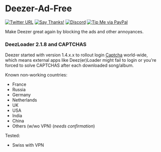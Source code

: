 # Deezer-Ad-Free

[![Twitter URL](https://img.shields.io/twitter/url/https/twitter.com/fold_left.svg?style=social&label=Follow%20%40CHEF-KOCH)](https://twitter.com/CKsTechNews)
[![Say Thanks!](https://img.shields.io/badge/Say%20Thanks-!-1EAEDB.svg)](https://saythanks.io/to/CHEF-KOCH)
[![Discord](https://img.shields.io/discord/418256415874875402.svg?colorA=7289da&colorB=99aab5&label=Discord&logo=discord&maxAge=60)](https://discord.me/CHEF-KOCH)
[![Tip Me via PayPal](https://img.shields.io/badge/PayPal-tip%20me-green.svg?logo=paypal)](https://www.paypal.me/nvinside)

Make Deezer great again by blocking the ads and other annoyances. 


### DeezLoader 2.1.8 and CAPTCHAS

Deezer started with version 1.4.x.x to rollout login [Captcha](https://en.wikipedia.org/wiki/CAPTCHA) world-wide, which means external apps like Deez(er)Loader might fail to login or you're forced to solve CAPTCHAS after each downloaded song/album.

Known non-working countries:
* France
* Russia
* Germany
* Netherlands
* UK
* USA 
* India 
* China
* Others (w/wo VPN) (_needs confirmation_)

Tested:
* Swiss with VPN

